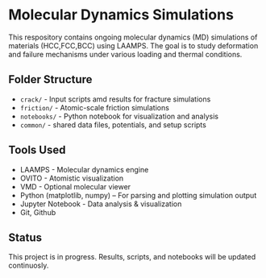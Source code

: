 # Molecular Dynamics Simulations
This respository contains ongoing molecular dynamics (MD) simulations of materials (HCC,FCC,BCC) using LAAMPS. The goal is to study deformation and failure mechanisms under various loading and thermal conditions.
## Folder Structure
- `crack/` -  Input scripts amd results for fracture simulations
- `friction/` - Atomic-scale friction simulations
- `notebooks/` - Python notebook for visualization and analysis
- `common/` - shared data files, potentials, and setup scripts
## Tools Used 
- LAAMPS - Molecular dynamics engine
- OVITO - Atomistic visualization
- VMD -  Optional molecular viewer
- Python (matplotlib, numpy) – For parsing and plotting simulation output
- Jupyter Notebook - Data analysis & visualization
- Git, Github
## Status
This project is in progress. Results, scripts, and notebooks will be updated continuosly.
